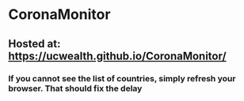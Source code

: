 ﻿# CoronaMonitor
 ## Hosted at: https://ucwealth.github.io/CoronaMonitor/

### If you cannot see the list of countries, simply refresh your browser. That should fix the delay 
